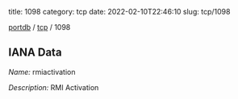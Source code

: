 title: 1098
category: tcp
date: 2022-02-10T22:46:10
slug: tcp/1098

[portdb](/) / [tcp](/category/tcp.html) / 1098


## IANA Data

_Name:_ rmiactivation

_Description:_ RMI Activation

